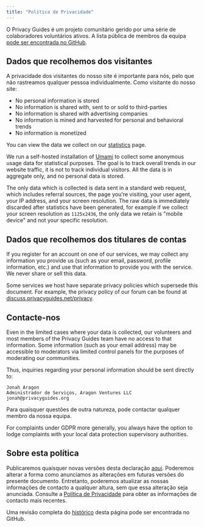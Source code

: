 ```yaml
---
title: "Política de Privacidade"
---
```


O Privacy Guides é um projeto comunitário gerido por uma série de colaboradores voluntários ativos. A lista pública de membros da equipa [pode ser encontrada no GitHub](https://github.com/orgs/privacyguides/people).

## Dados que recolhemos dos visitantes

A privacidade dos visitantes do nosso site é importante para nós, pelo que não rastreamos qualquer pessoa individualmente. Como visitante do nosso site:

- No personal information is stored
- No information is shared with, sent to or sold to third-parties
- No information is shared with advertising companies
- No information is mined and harvested for personal and behavioral trends
- No information is monetized

You can view the data we collect on our [statistics](statistics.md) page.

We run a self-hosted installation of [Umami](https://umami.is) to collect some anonymous usage data for statistical purposes. The goal is to track overall trends in our website traffic, it is not to track individual visitors. All the data is in aggregate only, and no personal data is stored.

The only data which is collected is data sent in a standard web request, which includes referral sources, the page you're visiting, your user agent, your IP address, and your screen resolution. The raw data is immediately discarded after statistics have been generated, for example if we collect your screen resolution as `1125x2436`, the only data we retain is "mobile device" and not your specific resolution.

## Dados que recolhemos dos titulares de contas

If you register for an account on one of our services, we may collect any information you provide us (such as your email, password, profile information, etc.) and use that information to provide you with the service. We never share or sell this data.

Some services we host have separate privacy policies which supersede this document. For example, the privacy policy of our forum can be found at [discuss.privacyguides.net/privacy](https://discuss.privacyguides.net/privacy).

## Contacte-nos

Even in the limited cases where your data is collected, our volunteers and most members of the Privacy Guides team have no access to that information. Some information (such as your email address) may be accessible to moderators via limited control panels for the purposes of moderating our communities.

Thus, inquiries regarding your personal information should be sent directly to:

```text
Jonah Aragon
Administrador de Serviços, Aragon Ventures LLC
jonah@privacyguides.org
```

Para quaisquer questões de outra natureza, pode contactar qualquer membro da nossa equipa.

For complaints under GDPR more generally, you always have the option to lodge complaints with your local data protection supervisory authorities.

## Sobre esta política

Publicaremos quaisquer novas versões desta declaração [aqui](privacy-policy.md). Poderemos alterar a forma como anunciamos as alterações em futuras versões do presente documento. Entretanto, poderemos atualizar as nossas informações de contacto a qualquer altura, sem que essa alteração seja anunciada. Consulte a [Política de Privacidade](privacy-policy.md) para obter as informações de contacto mais recentes.

Uma revisão completa do [histórico](https://github.com/privacyguides/privacyguides.org/commits/main/docs/about/privacy-policy.md) desta página pode ser encontrada no GitHub.
